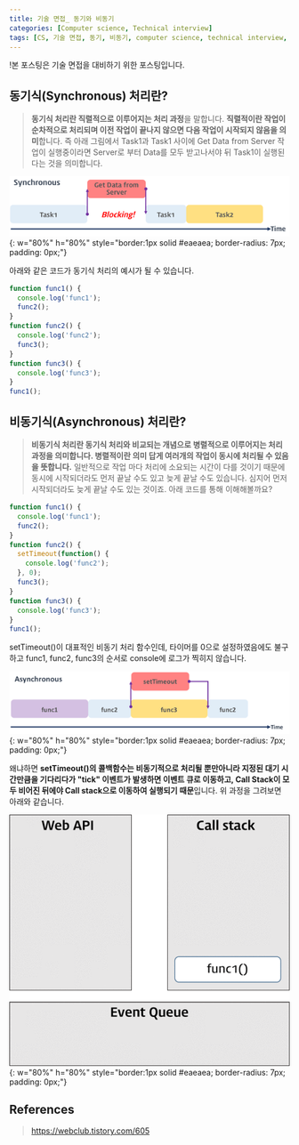 ```yaml
---
title: 기술 면접_ 동기와 비동기
categories: [Computer science, Technical interview]
tags: [CS, 기술 면접, 동기, 비동기, computer science, technical interview, synchronous, asynchronous]
---
```


!본 포스팅은 기술 면접을 대비하기 위한 포스팅입니다.

## 동기식(Synchronous) 처리란?
> **동기식 처리란 직렬적으로 이루어지는 처리 과정**을 말합니다. **직렬적이란 작업이 순차적으로 처리되며 이전 작업이 끝나지 않으면 다음 작업이 시작되지 않음을 의미**합니다. 즉 아래 그림에서 Task1과 Task1 사이에 Get Data from Server 작업이 실행중이라면 Server로 부터 Data를 모두 받고나서야 뒤 Task1이 실행된다는 것을 의미합니다.  

![synchronous](/assets/img/technical_interview/synchronous.png){: w="80%" h="80%" style="border:1px solid #eaeaea; border-radius: 7px; padding: 0px;"}

아래와 같은 코드가 동기식 처리의 예시가 될 수 있습니다.
``` js
function func1() { 
  console.log('func1');
  func2(); 
} 
function func2() { 
  console.log('func2');
  func3();
} 
function func3() { 
  console.log('func3');
}
func1();
```

## 비동기식(Asynchronous) 처리란?
> **비동기식 처리란 동기식 처리와 비교되는 개념으로 병렬적으로 이루어지는 처리 과정을 의미합니다. 병렬적이란 의미 답게 여러개의 작업이 동시에 처리될 수 있음을 뜻합니다.** 일반적으로 작업 마다 처리에 소요되는 시간이 다를 것이기 때문에 동시에 시작되더라도 먼저 끝날 수도 있고 늦게 끝날 수도 있습니다. 심지어 먼저 시작되더라도 늦게 끝날 수도 있는 것이죠. 아래 코드를 통해 이해해볼까요?
``` js
function func1() { 
  console.log('func1');
  func2();
} 
function func2() { 
  setTimeout(function() { 
    console.log('func2');
  }, 0); 
  func3();
} 
function func3() { 
  console.log('func3'); 
} 
func1();
```
setTimeout()이 대표적인 비동기 처리 함수인데, 타이머를 0으로 설정하였음에도 불구하고 func1, func2, func3의 순서로 console에 로그가 찍히지 않습니다.  

![asynchronous](/assets/img/technical_interview/asynchronous.png){: w="80%" h="80%" style="border:1px solid #eaeaea; border-radius: 7px; padding: 0px;"}  

왜냐하면 **setTimeout()의 콜백함수는 비동기적으로 처리될 뿐만아니라 지정된 대기 시간만큼을 기다리다가 "tick" 이벤트가 발생하면 이벤트 큐로 이동하고, Call Stack이 모두 비어진 뒤에야 Call stack으로 이동하여 실행되기 때문**입니다. 위 과정을 그려보면 아래와 같습니다.  

![setTimeout](/assets/img/technical_interview/setTimeout.gif){: w="80%" h="80%" style="border:1px solid #eaeaea; border-radius: 7px; padding: 0px;"}

## References
> https://webclub.tistory.com/605

